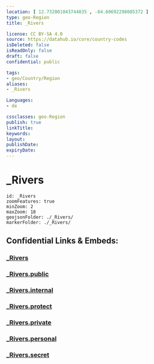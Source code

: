 ```yaml
---
location: [ 12.732001043744035 , -84.60692298085372 ] 
type: geo-Region
title: _Rivers

license: CC BY-SA 4.0
source: https://datahub.io/core/country-codes
isDeleted: false
isReadOnly: false
draft: false
confidential: public

tags:
- geo/Country/Region
aliases:
- _Rivers

Languages:
- de

cssclasses: geo-Region
publish: true
linkTitle: 
keywords: 
layout: 
publishDate: 
expiryDate: 
---
```


# _Rivers

```leaflet
id: _Rivers
zoomFeatures: true 
minZoom: 2 
maxZoom: 18
geojsonFolder: ./_Rivers/
markerFolder: ./_Rivers/
```


## Confidential Links & Embeds: 

### [_Rivers](/_Standards/Earth/Continent/America~Central/Nicaragua/departments~Nicaragua/Atlántico_Sur/_Rivers.md) 

### [_Rivers.public](/_public/Earth/Continent/America~Central/Nicaragua/departments~Nicaragua/Atlántico_Sur/_Rivers.public.md) 

### [_Rivers.internal](/_internal/Earth/Continent/America~Central/Nicaragua/departments~Nicaragua/Atlántico_Sur/_Rivers.internal.md) 

### [_Rivers.protect](/_protect/Earth/Continent/America~Central/Nicaragua/departments~Nicaragua/Atlántico_Sur/_Rivers.protect.md) 

### [_Rivers.private](/_private/Earth/Continent/America~Central/Nicaragua/departments~Nicaragua/Atlántico_Sur/_Rivers.private.md) 

### [_Rivers.personal](/_personal/Earth/Continent/America~Central/Nicaragua/departments~Nicaragua/Atlántico_Sur/_Rivers.personal.md) 

### [_Rivers.secret](/_secret/Earth/Continent/America~Central/Nicaragua/departments~Nicaragua/Atlántico_Sur/_Rivers.secret.md)

